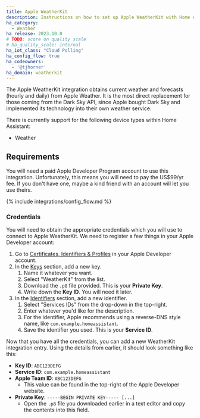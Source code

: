 ```yaml
---
title: Apple WeatherKit
description: Instructions on how to set up Apple WeatherKit with Home Assistant.
ha_category:
  - Weather
ha_release: 2023.10.0
# TODO: score on quality scale
# ha_quality_scale: internal
ha_iot_class: "Cloud Polling"
ha_config_flow: true
ha_codeowners:
  - '@tjhorner'
ha_domain: weatherkit
---
```


The Apple WeatherKit integration obtains current weather and forecasts (hourly and daily) from Apple Weather. It is the most direct replacement for those coming from the Dark Sky API, since Apple bought Dark Sky and implemented its technology into their own weather service.

There is currently support for the following device types within Home Assistant:

- Weather

## Requirements

You will need a paid Apple Developer Program account to use this integration. Unfortunately, this means you will need to pay the US$99/yr fee. If you don't have one, maybe a kind friend with an account will let you use theirs.

{% include integrations/config_flow.md %}

### Credentials

You will need to obtain the appropriate credentials which you will use to connect to Apple WeatherKit. We need to register a few things in your Apple Developer account:

1. Go to [Certificates, Identifiers & Profiles](https://developer.apple.com/account/resources/certificates/list) in your Apple Developer account.
2. In the [Keys](https://developer.apple.com/account/resources/authkeys/list) section, add a new key.
    1. Name it whatever you want.
    2. Select "WeatherKit" from the list.
    3. Download the `.p8` file provided. This is your **Private Key**.
    4. Write down the **Key ID**. You will need it later.
3. In the [Identifiers](https://developer.apple.com/account/resources/identifiers/list) section, add a new identifier.
    1. Select "Services IDs" from the drop-down in the top-right.
    2. Enter whatever you'd like for the description.
    3. For the identifier, Apple recommends using a reverse-DNS style name, like `com.example.homeassistant`.
    4. Save the identifier you used. This is your **Service ID**.

Now that you have all the credentials, you can add a new WeatherKit integration entry. Using the details from earlier, it should look something like this:

- **Key ID**: `ABC123DEFG`
- **Service ID**: `com.example.homeassistant`
- **Apple Team ID**: `ABC123DEFG`
  - This value can be found in the top-right of the Apple Developer website.
- **Private Key**: `-----BEGIN PRIVATE KEY----- [...]`
  - Open the `.p8` file you downloaded earlier in a text editor and copy the contents into this field.

